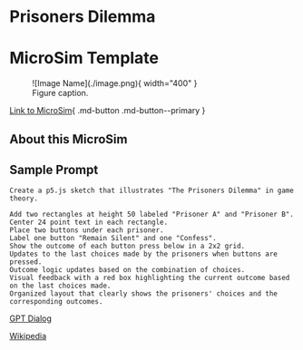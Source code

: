 # Prisoners Dilemma

# MicroSim Template

<figure markdown>
   ![Image Name](./image.png){ width="400" }
   <figcaption>Figure caption.</figcaption>
</figure>

[Link to MicroSim](./prisoners-dilemma.html){ .md-button .md-button--primary }

## About this MicroSim

## Sample Prompt

```linenums="0"
Create a p5.js sketch that illustrates "The Prisoners Dilemma" in game theory.  

Add two rectangles at height 50 labeled "Prisoner A" and "Prisoner B".
Center 24 point text in each rectangle.
Place two buttons under each prisoner.
Label one button "Remain Silent" and one "Confess".
Show the outcome of each button press below in a 2x2 grid.
Updates to the last choices made by the prisoners when buttons are pressed.
Outcome logic updates based on the combination of choices.
Visual feedback with a red box highlighting the current outcome based on the last choices made.
Organized layout that clearly shows the prisoners' choices and the corresponding outcomes.
```
[GPT Dialog](https://chat.openai.com/g/g-yLEKOCjXP-p5-js-visual-art-composer/c/42bf6e25-4095-4d1f-816f-9336622d92c1)

[Wikipedia](https://en.wikipedia.org/wiki/Prisoner%27s_dilemma)